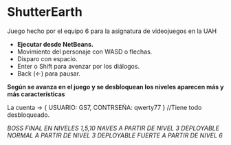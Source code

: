 # ShutterEarth

Juego hecho por el equipo 6 para la asignatura de videojuegos en la UAH

* **Ejecutar desde NetBeans.**
* Movimiento del personaje con WASD o flechas.
* Disparo con espacio.
* Enter o Shift para avenzar por los diálogos.
* Back (<-) para pausar.

**Según se avanza en el juego y se desbloquean los niveles aparecen más y más características**

La cuenta ->
{
  USUARIO: GS7,
  CONTRSEÑA: qwerty77
} //Tiene todo desbloqueado.

*BOSS FINAL EN NIVELES 1,5,10*
*NAVES A PARTIR DE NIVEL 3*
*DEPLOYABLE NORMAL A PARTIR DE NIVEL 3*
*DEPLOYABLE FUERTE A PARTIR DE NIVEL 6*
